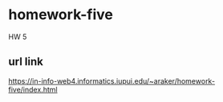 # homework-five

HW 5

## url link

https://in-info-web4.informatics.iupui.edu/~araker/homework-five/index.html
